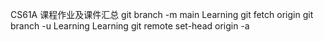 CS61A 课程作业及课件汇总
git branch -m main Learning
git fetch origin
git branch -u Learning Learning
git remote set-head origin -a
